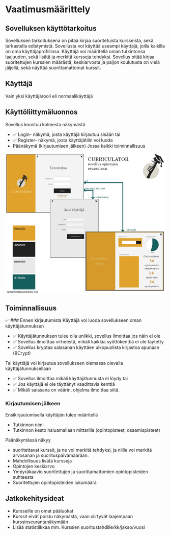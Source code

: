 # Vaatimusmäärittely
## Sovelluksen käyttötarkoitus

Sovelluksen tarkoituksena on pitää kirjaa suoritetuista kursseista, sekä tarkastella edistymistä. Sovellusta voi käyttää useampi käyttäjä, joilla kaikilla on oma käyttäjäprofiilinsa. Käyttäjä voi määritellä oman tutkintonsa laajuuden, sekä lisätä ja merkitä kursseja tehdyksi. Sovellus pitää kirjaa suoritettujen kurssien määrästä, keskiarvosta ja paljon koulutusta on vielä jäljellä, sekä näyttää suorittamattomat kurssit.

## Käyttäjä
Vain yksi käyttäjärooli eli normaalikäyttäjä

## Käyttöliittymäluonnos
Sovellus koostuu kolmesta näkymästä
- ✅ Login- näkymä, josta käyttäjä kirjautuu sisään tai 
- ✅ Register- näkymä, josta käyttäjätilin voi luoda
- Päänäkymä (kirjautumisen jälkeen) Jossa kaikki toiminnallisuus

<img src="https://github.com/nothros/ot-harjoitustyo/blob/master/CurriculatorApp/dokumentaatio/kuvat/kayttoliittymaluonnos.png" width="750">

 
## Toiminnallisuus
✅ ### Ennen kirjautumista
Käyttäjä voi luoda sovellukseen oman käyttäjätunnuksen
 - ✅ Käyttäjätunnuksen tulee olla uniikki, sovellus ilmoittaa jos näin ei ole
 - ✅ Sovellus ilmoittaa virheestä, mikäli kaikkia syöttökenttiä ei ole täytetty
 - ✅  Sovellus kryptaa salasanan käyttäen ulkopuolista kirjastoa apunaan (BCrypt)

Tai käyttäjä voi kirjautua sovellukseen olemassa olevalla käyttäjätunnuksellaan
 - ✅ Sovellus ilmoittaa mikäli käyttäjätunnusta ei löydy tai 
 - ✅  Jos käyttäjä ei ole täyttänyt vaadittavia kenttiä
 - ✅ Mikäli salasana on väärin, ohjelma ilmoittaa siitä.

### Kirjautumisen jälkeen
Ensikirjautumisella käyttäjän tulee määritellä
 - Tutkinnon nimi
 - Tutkinnon kesto haluamallaan mittarilla (opintopisteet, osaamispisteet)

Päänäkymässä näkyy 
 - suoritettavat kurssit, ja ne voi merkitä tehdyksi, ja niille voi merkitä arvosanan ja suorituspäivämäärään.
 - Mahdollisuus lisätä kursseja
 - Opintojen keskiarvo
 - Ympyräkaavio suoritettujen ja suorittamattomien opintopisteiden suhteesta
 - Suoritettujen opintopisteiden lukumäärä

## Jatkokehitysideat
- Kursseille on omat pääluokat
- Kurssit eivät poistu näkymästä, vaan siirtyvät laajempaan kurssinseurantanäkymään
- Lisää statistiikkaa mm. Kurssien suoritustahdille/kk/jakso/vuosi
